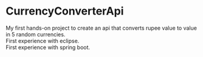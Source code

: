 # CurrencyConverterApi
My first hands-on project to create an api that converts rupee value to value in 5 random currencies. <br/>
First experience with eclipse. <br/>
First experience with spring boot. <br/>
